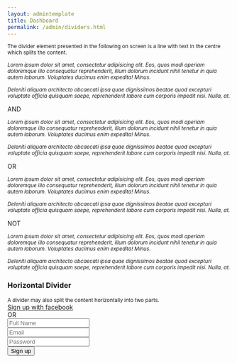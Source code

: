 ```yaml
---
layout: admintemplate
title: Dashboard
permalink: /admin/dividers.html
---
```

<div class="layout-content-body">
          <div class="row pos-r">
            <div class="col-sm-12">
              <p><small>The divider element presented in the following on screen is a line with text in the centre which splits the content.</small></p>
            </div>
          </div>
          <div class="row pos-r">
            <div class="col-sm-6">
              <div class="row">
                <div class="col-sm-6 p-x-lg">
                  <p>
                    <small>
                      <em>Lorem ipsum dolor sit amet, consectetur adipisicing elit. Eos, quos modi aperiam doloremque illo consequatur reprehenderit, illum dolorum incidunt nihil tenetur in quia autem laborum. Voluptates ducimus enim expedita! Minus.</em>
                    </small>
                  </p>
                  <p>
                    <small>
                      <em>Deleniti aliquam architecto obcaecati ipsa quae dignissimos beatae quod excepturi voluptate officia quisquam saepe, reprehenderit labore cum corporis impedit nisi. Nulla, at.</em>
                    </small>
                  </p>
                </div>
                <div class="divider divider-vertical">
                  <div class="divider-content">AND</div>
                </div>
                <div class="col-sm-6 p-x-lg">
                  <p>
                    <small>
                      <em>Lorem ipsum dolor sit amet, consectetur adipisicing elit. Eos, quos modi aperiam doloremque illo consequatur reprehenderit, illum dolorum incidunt nihil tenetur in quia autem laborum. Voluptates ducimus enim expedita! Minus.</em>
                    </small>
                  </p>
                  <p>
                    <small>
                      <em>Deleniti aliquam architecto obcaecati ipsa quae dignissimos beatae quod excepturi voluptate officia quisquam saepe, reprehenderit labore cum corporis impedit nisi. Nulla, at.</em>
                    </small>
                  </p>
                </div>
              </div>
            </div>
            <div class="divider divider-vertical">
              <div class="divider-content">OR</div>
            </div>
            <div class="col-sm-6">
              <div class="row">
                <div class="col-sm-6 p-x-lg">
                  <p>
                    <small>
                      <em>Lorem ipsum dolor sit amet, consectetur adipisicing elit. Eos, quos modi aperiam doloremque illo consequatur reprehenderit, illum dolorum incidunt nihil tenetur in quia autem laborum. Voluptates ducimus enim expedita! Minus.</em>
                    </small>
                  </p>
                  <p>
                    <small>
                      <em>Deleniti aliquam architecto obcaecati ipsa quae dignissimos beatae quod excepturi voluptate officia quisquam saepe, reprehenderit labore cum corporis impedit nisi. Nulla, at.</em>
                    </small>
                  </p>
                </div>
                <div class="divider divider-vertical">
                  <div class="divider-content">NOT</div>
                </div>
                <div class="col-sm-6 p-x-lg">
                  <p>
                    <small>
                      <em>Lorem ipsum dolor sit amet, consectetur adipisicing elit. Eos, quos modi aperiam doloremque illo consequatur reprehenderit, illum dolorum incidunt nihil tenetur in quia autem laborum. Voluptates ducimus enim expedita! Minus.</em>
                    </small>
                  </p>
                  <p>
                    <small>
                      <em>Deleniti aliquam architecto obcaecati ipsa quae dignissimos beatae quod excepturi voluptate officia quisquam saepe, reprehenderit labore cum corporis impedit nisi. Nulla, at.</em>
                    </small>
                  </p>
                </div>
              </div>
            </div>
          </div>
          <div class="p-y-lg"></div>
          <div class="text-center m-b">
            <h3 class="m-b-0">Horizontal Divider</h3>
            <small>A divider may also split the content horizontally into two parts.</small>
          </div>
          <div class="row pos-r">
            <div class="col-xs-12">
              <div class="container-fluid maw-480">
                <div class="panel panel-body">
                  <div id="signup">
                    <div class="signup-body">
                      <a class="btn btn-block bg-facebook" href="#">
                        <span class="icon icon-facebook"></span>
                        Sign up with facebook
                      </a>
                      <div class="divider">
                        <div class="divider-content">OR</div>
                      </div>
                      <form action="/">
                        <div class="form-group">
                          <input class="form-control" type="text" placeholder="Full Name">
                        </div>
                        <div class="form-group">
                          <input class="form-control" type="email" placeholder="Email">
                        </div>
                        <div class="form-group">
                          <input class="form-control" type="password" placeholder="Password">
                        </div>
                        <button type="submit" class="btn btn-primary btn-block">Sign up</button>
                      </form>
                    </div>
                  </div>
                </div>
              </div>
            </div>
          </div>
        </div>